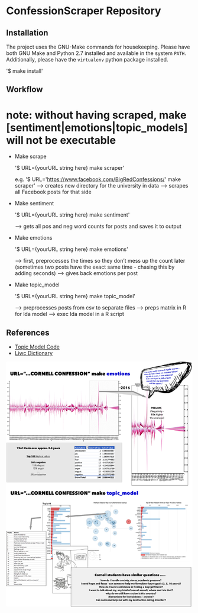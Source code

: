 ConfessionScraper Repository
========================

## Installation
The project uses the GNU-Make commands for housekeeping. Please have both GNU Make and Python 2.7 installed and available in the system `PATH`. Additionally, please have the `virtualenv` python package installed.

  '$ make install'

## Workflow
# note: without having scraped, make [sentiment|emotions|topic_models] will not be executable

* Make scrape

  '$ URL={yourURL string here} make scraper'

  e.g. '$ URL='https://www.facebook.com/BigRedConfessions/' make scraper'
  —> creates new directory for the university in data
  —> scrapes all Facebook posts for that side 


* Make sentiment

  '$ URL={yourURL string here} make sentiment'

  —> gets all pos and neg word counts for posts and saves it to output


* Make emotions

  '$ URL={yourURL string here} make emotions'

  —> first, preprocesses the times so they don’t mess up the count later (sometimes two posts have the exact same time - chasing this by adding seconds)
  —> gives back emotions per post


* Make topic_model

  '$ URL={yourURL string here} make topic_model'

  —> preprocesses posts from csv to separate files
  —> preps matrix in R for lda model
  —> exec lda model in a R script


## References
* [Topic Model Code](http://cpsievert.github.io/LDAvis/reviews/reviews.html)
* [Liwc Dictionary](http://liwc.wpengine.com/)


![alt tag](./pantry/mockups.png)

